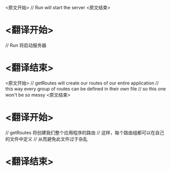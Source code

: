 
<原文开始>
// Run will start the server
<原文结束>

# <翻译开始>
// Run 将启动服务器
# <翻译结束>


<原文开始>
// getRoutes will create our routes of our entire application
// this way every group of routes can be defined in their own file
// so this one won't be so messy
<原文结束>

# <翻译开始>
// getRoutes 将创建我们整个应用程序的路由
// 这样，每个路由组都可以在自己的文件中定义
// 从而避免此文件过于杂乱
# <翻译结束>


